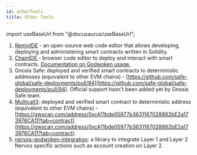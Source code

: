 ```yaml
---
id: otherTools
title: Other Tools
---
```

import useBaseUrl from "@docusaurus/useBaseUrl";

1. [RemixIDE](https://remix.ethereum.org/) - an open-source web code editor that allows developing, deploying and administering smart contracts written in Solidity. 
2. [ChainIDE ](https://chainide.com/)- browser code editor to deploy and interact with smart contracts. [Documentation on Godwoken usage.](https://chainide.gitbook.io/chainide-english-1/ethereum-ide-1/6.-nervos-ide/1.-nervos-ide-environment-configuration#4.-configure-the-test-network)
3. Gnosis Safe: deployed and verified smart contracts to deterministic addresses (equivalent to other EVM chains) - [https://github.com/safe-global/safe-deployments/pull/94](https://github.com/safe-global/safe-deployments/pull/94). Official support hasn't been added yet by Gnosis Safe team.
4. [Multicall3](https://github.com/mds1/multicall): deployed and verified smart contract to deterministic address (equivalent to other EVM chains) - [https://gwscan.com/address/0xcA11bde05977b3631167028862bE2a173976CA11?tab=contract](https://gwscan.com/address/0xcA11bde05977b3631167028862bE2a173976CA11?tab=contract).
5. [nervos-godwoken-integration](https://github.com/Roger-Rumblefish/nervos-godwoken-integration): a library to integrate Layer 1 and Layer 2 Nervos specific actions such as account creation on Layer 2.